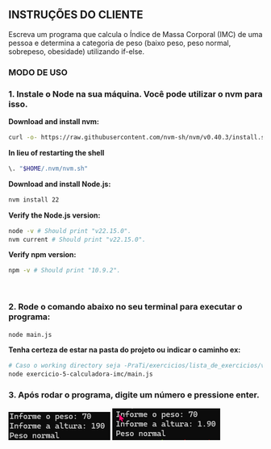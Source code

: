 ## INSTRUÇÕES DO CLIENTE

Escreva um programa que calcula o Índice de Massa Corporal (IMC) de uma pessoa e
determina a categoria de peso (baixo peso, peso normal, sobrepeso, obesidade)
utilizando if-else.

### MODO DE USO

### 1. Instale o Node na sua máquina. Você pode utilizar o nvm para isso.

**Download and install nvm:**

```sh
curl -o- https://raw.githubusercontent.com/nvm-sh/nvm/v0.40.3/install.sh | bash
```

**In lieu of restarting the shell**

```sh
\. "$HOME/.nvm/nvm.sh"
```

**Download and install Node.js:**

```sh
nvm install 22
```

**Verify the Node.js version:**

```sh
node -v # Should print "v22.15.0".
nvm current # Should print "v22.15.0".
```

**Verify npm version:**

```sh
npm -v # Should print "10.9.2".
```

<br />

### 2. Rode o comando abaixo no seu terminal para executar o programa:

```sh
node main.js
```

**Tenha certeza de estar na pasta do projeto ou indicar o caminho ex:**

```sh
# Caso o working directory seja -PraTi/exercicios/lista_de_exercicios/v1
node exercicio-5-calculadora-imc/main.js
```

### 3. Após rodar o programa, digite um número e pressione enter.<br />

![alt text](../assets/imc.png)
![alt text](../assets/imc-1.png)